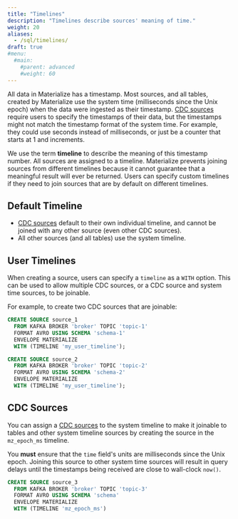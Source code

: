 ```yaml
---
title: "Timelines"
description: "Timelines describe sources' meaning of time."
weight: 20
aliases:
  - /sql/timelines/
draft: true
#menu:
  #main:
    #parent: advanced
    #weight: 60
---
```


All data in Materialize has a timestamp.
Most sources, and all tables, created by Materialize use the system time (milliseconds since the Unix epoch) when the data were ingested as their timestamp.
[CDC sources][cdc-sources] require users to specify the timestamps of their data, but the timestamps might not match the timestamp format of the system time.
For example, they could use seconds instead of milliseconds, or just be a counter that starts at 1 and increments.

We use the term **timeline** to describe the meaning of this timestamp number.
All sources are assigned to a timeline.
Materialize prevents joining sources from different timelines because it cannot guarantee that a meaningful result will ever be returned.
Users can specify custom timelines if they need to join sources that are by default on different timelines.

## Default Timeline

- [CDC sources][cdc-sources] default to their own individual timeline, and cannot be joined with any other source (even other CDC sources).
- All other sources (and all tables) use the system timeline.

## User Timelines

When creating a source, users can specify a `timeline` as a `WITH` option.
This can be used to allow multiple CDC sources, or a CDC source and system time sources, to be joinable.

For example, to create two CDC sources that are joinable:

```sql
CREATE SOURCE source_1
  FROM KAFKA BROKER 'broker' TOPIC 'topic-1'
  FORMAT AVRO USING SCHEMA 'schema-1'
  ENVELOPE MATERIALIZE
  WITH (TIMELINE 'my_user_timeline');

CREATE SOURCE source_2
  FROM KAFKA BROKER 'broker' TOPIC 'topic-2'
  FORMAT AVRO USING SCHEMA 'schema-2'
  ENVELOPE MATERIALIZE
  WITH (TIMELINE 'my_user_timeline');
```

## CDC Sources

You can assign a [CDC sources][cdc-sources] to the system timeline to make it
joinable to tables and other system timeline sources by creating the source in
the `mz_epoch_ms` timeline.

You **must** ensure that the `time` field's units are milliseconds since the Unix epoch.
Joining this source to other system time sources will result in query delays until the timestamps being received are close to wall-clock `now()`.

```sql
CREATE SOURCE source_3
  FROM KAFKA BROKER 'broker' TOPIC 'topic-3'
  FORMAT AVRO USING SCHEMA 'schema'
  ENVELOPE MATERIALIZE
  WITH (TIMELINE 'mz_epoch_ms')
```

[cdc-sources]: /connect/materialize-cdc
